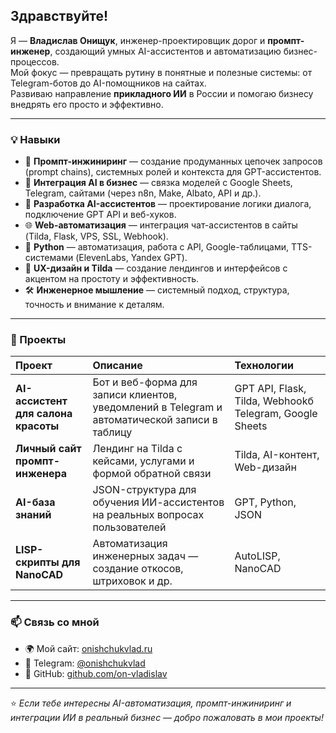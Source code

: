 ## Здравствуйте! 
Я — **Владислав Онищук**, инженер-проектировщик дорог и **промпт-инженер**, создающий умных AI-ассистентов и автоматизацию бизнес-процессов.  
Мой фокус — превращать рутину в понятные и полезные системы: от Telegram-ботов до AI-помощников на сайтах.  
Развиваю направление **прикладного ИИ** в России и помогаю бизнесу внедрять его просто и эффективно.  

---

### 💡 Навыки

- 🧠 **Промпт-инжиниринг** — создание продуманных цепочек запросов (prompt chains), системных ролей и контекста для GPT-ассистентов.  
- 🔗 **Интеграция AI в бизнес** — связка моделей с Google Sheets, Telegram, сайтами (через n8n, Make, Albato, API и др.).  
- 🤖 **Разработка AI-ассистентов** — проектирование логики диалога, подключение GPT API и веб-хуков.  
- 🌐 **Web-автоматизация** — интеграция чат-ассистентов в сайты (Tilda, Flask, VPS, SSL, Webhook).  
- 🐍 **Python** — автоматизация, работа с API, Google-таблицами, TTS-системами (ElevenLabs, Yandex GPT).  
- 🎨 **UX-дизайн и Tilda** — создание лендингов и интерфейсов с акцентом на простоту и эффективность.  
- 🛠️ **Инженерное мышление** — системный подход, структура, точность и внимание к деталям.  

---

### 🚀 Проекты

| Проект | Описание | Технологии |
|:-------|:----------|:------------|
| **AI-ассистент для салона красоты** | Бот и веб-форма для записи клиентов, уведомлений в Telegram и автоматической записи в таблицу | GPT API, Flask, Tilda, Webhookб Telegram, Google Sheets|
| **Личный сайт промпт-инженера** | Лендинг на Tilda с кейсами, услугами и формой обратной связи | Tilda, AI-контент, Web-дизайн |
| **AI-база знаний** | JSON-структура для обучения ИИ-ассистентов на реальных вопросах пользователей | GPT, Python, JSON |
| **LISP-скрипты для NanoCAD** | Автоматизация инженерных задач — создание откосов, штриховок и др. | AutoLISP, NanoCAD |

---

### 📫 Связь со мной

- 🌍 Мой сайт: [onishchukvlad.ru](https://onishchukvlad.ru)   
- 💬 Telegram: [@onishchukvlad](https://t.me/onishchukvlad)  
- 💼 GitHub: [github.com/on-vladislav](https://github.com/on-vladislav)

---

⭐️ *Если тебе интересны AI-автоматизация, промпт-инжиниринг и интеграции ИИ в реальный бизнес — добро пожаловать в мои проекты!*
